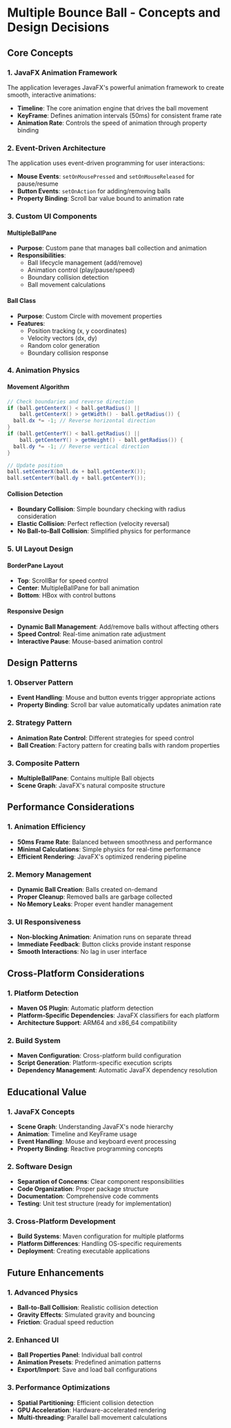 # Multiple Bounce Ball - Concepts and Design Decisions

## Core Concepts

### 1. JavaFX Animation Framework

The application leverages JavaFX's powerful animation framework to create smooth, interactive animations:

- **Timeline**: The core animation engine that drives the ball movement
- **KeyFrame**: Defines animation intervals (50ms) for consistent frame rate
- **Animation Rate**: Controls the speed of animation through property binding

### 2. Event-Driven Architecture

The application uses event-driven programming for user interactions:

- **Mouse Events**: `setOnMousePressed` and `setOnMouseReleased` for pause/resume
- **Button Events**: `setOnAction` for adding/removing balls
- **Property Binding**: Scroll bar value bound to animation rate

### 3. Custom UI Components

#### MultipleBallPane
- **Purpose**: Custom pane that manages ball collection and animation
- **Responsibilities**: 
  - Ball lifecycle management (add/remove)
  - Animation control (play/pause/speed)
  - Boundary collision detection
  - Ball movement calculations

#### Ball Class
- **Purpose**: Custom Circle with movement properties
- **Features**:
  - Position tracking (x, y coordinates)
  - Velocity vectors (dx, dy)
  - Random color generation
  - Boundary collision response

### 4. Animation Physics

#### Movement Algorithm
```java
// Check boundaries and reverse direction
if (ball.getCenterX() < ball.getRadius() || 
    ball.getCenterX() > getWidth() - ball.getRadius()) {
  ball.dx *= -1; // Reverse horizontal direction
}
if (ball.getCenterY() < ball.getRadius() || 
    ball.getCenterY() > getHeight() - ball.getRadius()) {
  ball.dy *= -1; // Reverse vertical direction
}

// Update position
ball.setCenterX(ball.dx + ball.getCenterX());
ball.setCenterY(ball.dy + ball.getCenterY());
```

#### Collision Detection
- **Boundary Collision**: Simple boundary checking with radius consideration
- **Elastic Collision**: Perfect reflection (velocity reversal)
- **No Ball-to-Ball Collision**: Simplified physics for performance

### 5. UI Layout Design

#### BorderPane Layout
- **Top**: ScrollBar for speed control
- **Center**: MultipleBallPane for ball animation
- **Bottom**: HBox with control buttons

#### Responsive Design
- **Dynamic Ball Management**: Add/remove balls without affecting others
- **Speed Control**: Real-time animation rate adjustment
- **Interactive Pause**: Mouse-based animation control

## Design Patterns

### 1. Observer Pattern
- **Event Handling**: Mouse and button events trigger appropriate actions
- **Property Binding**: Scroll bar value automatically updates animation rate

### 2. Strategy Pattern
- **Animation Rate Control**: Different strategies for speed control
- **Ball Creation**: Factory pattern for creating balls with random properties

### 3. Composite Pattern
- **MultipleBallPane**: Contains multiple Ball objects
- **Scene Graph**: JavaFX's natural composite structure

## Performance Considerations

### 1. Animation Efficiency
- **50ms Frame Rate**: Balanced between smoothness and performance
- **Minimal Calculations**: Simple physics for real-time performance
- **Efficient Rendering**: JavaFX's optimized rendering pipeline

### 2. Memory Management
- **Dynamic Ball Creation**: Balls created on-demand
- **Proper Cleanup**: Removed balls are garbage collected
- **No Memory Leaks**: Proper event handler management

### 3. UI Responsiveness
- **Non-blocking Animation**: Animation runs on separate thread
- **Immediate Feedback**: Button clicks provide instant response
- **Smooth Interactions**: No lag in user interface

## Cross-Platform Considerations

### 1. Platform Detection
- **Maven OS Plugin**: Automatic platform detection
- **Platform-Specific Dependencies**: JavaFX classifiers for each platform
- **Architecture Support**: ARM64 and x86_64 compatibility

### 2. Build System
- **Maven Configuration**: Cross-platform build configuration
- **Script Generation**: Platform-specific execution scripts
- **Dependency Management**: Automatic JavaFX dependency resolution

## Educational Value

### 1. JavaFX Concepts
- **Scene Graph**: Understanding JavaFX's node hierarchy
- **Animation**: Timeline and KeyFrame usage
- **Event Handling**: Mouse and keyboard event processing
- **Property Binding**: Reactive programming concepts

### 2. Software Design
- **Separation of Concerns**: Clear component responsibilities
- **Code Organization**: Proper package structure
- **Documentation**: Comprehensive code comments
- **Testing**: Unit test structure (ready for implementation)

### 3. Cross-Platform Development
- **Build Systems**: Maven configuration for multiple platforms
- **Platform Differences**: Handling OS-specific requirements
- **Deployment**: Creating executable applications

## Future Enhancements

### 1. Advanced Physics
- **Ball-to-Ball Collision**: Realistic collision detection
- **Gravity Effects**: Simulated gravity and bouncing
- **Friction**: Gradual speed reduction

### 2. Enhanced UI
- **Ball Properties Panel**: Individual ball control
- **Animation Presets**: Predefined animation patterns
- **Export/Import**: Save and load ball configurations

### 3. Performance Optimizations
- **Spatial Partitioning**: Efficient collision detection
- **GPU Acceleration**: Hardware-accelerated rendering
- **Multi-threading**: Parallel ball movement calculations 